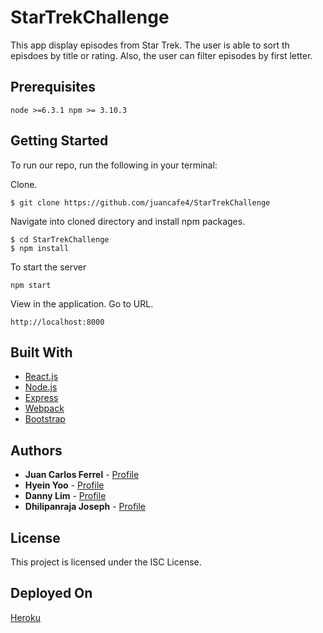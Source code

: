# StarTrekChallenge

This app display episodes from Star Trek. The user is able to sort th episdoes by title or rating. Also, the user can filter episodes by first letter.

## Prerequisites

```
node >=6.3.1 npm >= 3.10.3
```
## Getting Started

To run our repo, run the following in your terminal:

Clone.

```
$ git clone https://github.com/juancafe4/StarTrekChallenge
```

Navigate into cloned directory and install npm packages.

```
$ cd StarTrekChallenge
$ npm install
```
To start the server
```
npm start
```

View in the application. Go to URL.

```
http://localhost:8000
```

## Built With

* [React.js](https://facebook.github.io/react/)
* [Node.js](https://nodejs.org/en/)
* [Express](https://expressjs.com/)
* [Webpack](https://webpack.github.io/)
* [Bootstrap](http://getbootstrap.com/)

## Authors

* **Juan Carlos Ferrel** - [Profile](https://github.com/juancafe4)
* **Hyein Yoo** - [Profile](https://github.com/hyeinu)
* **Danny Lim** - [Profile](https://github.com/dalime)
* **Dhilipanraja Joseph** - [Profile](https://github.com/dhilipanraja-joseph)

## License

This project is licensed under the ISC License.

## Deployed On

[Heroku](http://bookshare-app.herokuapp.com/)